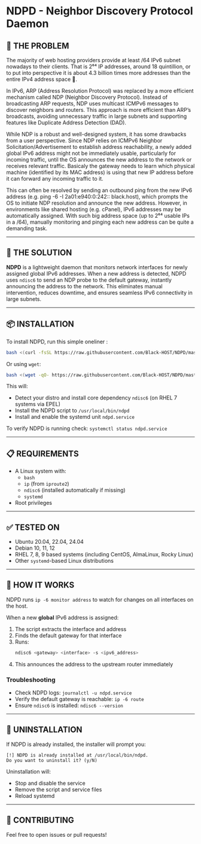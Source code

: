 # NDPD - Neighbor Discovery Protocol Daemon

## 🚨 THE PROBLEM

The majority of web hosting providers provide at least /64 IPv6 subnet nowadays to their clients. That is 2⁶⁴ IP addresses, around 18 quintillion, or to put into perspective it is about 4.3 billion times more addresses than the entire IPv4 address space 🤯.

In IPv6, ARP (Address Resolution Protocol) was replaced by a more efficient mechanism called NDP (Neighbor Discovery Protocol). Instead of broadcasting ARP requests, NDP uses multicast ICMPv6 messages to discover neighbors and routers. This approach is more efficient than ARP’s broadcasts, avoiding unnecessary traffic in large subnets and supporting features like Duplicate Address Detection (DAD).

While NDP is a robust and well-designed system, it has some drawbacks from a user perspective. Since NDP relies on ICMPv6 Neighbor Solicitation/Advertisement to establish address reachability, a newly added global IPv6 address might not be immediately usable, particularly for incoming traffic, until the OS announces the new address to the network or receives relevant traffic. Basicaly the gateway needs to learn which physical machine (identified by its MAC address) is using that new IP address before it can forward any incoming traffic to it.

This can often be resolved by sending an outbound ping from the new IPv6 address (e.g. ping -6 -I 2a01:e940:0:242:: black.host), which prompts the OS to initiate NDP resolution and announce the new address. However, in environments like shared hosting (e.g. cPanel), IPv6 addresses may be automatically assigned. With such big address space (up to 2⁶⁴ usable IPs in a /64), manually monitoring and pinging each new address can be quite a demanding task.

---

## 🚀 THE SOLUTION

**NDPD** is a lightweight daemon that monitors network interfaces for newly assigned global IPv6 addresses. When a new address is detected, NDPD uses `ndisc6` to send an NDP probe to the default gateway, instantly announcing the address to the network. This eliminates manual intervention, reduces downtime, and ensures seamless IPv6 connectivity in large subnets.

---

## 📦 INSTALLATION

To install NDPD, run this simple oneliner :

```bash
bash <(curl -fsSL https://raw.githubusercontent.com/Black-HOST/NDPD/master/install.sh)
```

Or using `wget`:

```bash
bash <(wget -qO- https://raw.githubusercontent.com/Black-HOST/NDPD/master/install.sh)
```

This will:
- Detect your distro and install core dependency `ndisc6` (on RHEL 7 systems via EPEL)
- Install the NDPD script to `/usr/local/bin/ndpd`
- Install and enable the systemd unit `ndpd.service`

To verify NDPD is running check: `systemctl status ndpd.service`

---

## 📋 REQUIREMENTS

- A Linux system with:
  - `bash`
  - `ip` (from `iproute2`)
  - `ndisc6` (installed automatically if missing)
  - `systemd`
- Root privileges

---

## ✅ TESTED ON

- Ubuntu 20.04, 22.04, 24.04
- Debian 10, 11, 12
- RHEL 7, 8, 9 based systems (including CentOS, AlmaLinux, Rocky Linux)
- Other `systemd`-based Linux distributions

---

## 🔄 HOW IT WORKS

NDPD runs `ip -6 monitor address` to watch for changes on all interfaces on the host.

When a new **global** IPv6 address is assigned:
1. The script extracts the interface and address
2. Finds the default gateway for that interface
3. Runs:
   ```bash
   ndisc6 <gateway> <interface> -s <ipv6_address>
   ```
4. This announces the address to the upstream router immediately

### Troubleshooting
- Check NDPD logs: `journalctl -u ndpd.service`
- Verify the default gateway is reachable: `ip -6 route`
- Ensure `ndisc6` is installed: `ndisc6 --version`

---

## 🧹 UNINSTALLATION

If NDPD is already installed, the installer will prompt you:

```
[!] NDPD is already installed at /usr/local/bin/ndpd.
Do you want to uninstall it? (y/N)
```

Uninstallation will:
- Stop and disable the service
- Remove the script and service files
- Reload systemd

---

## 🤝 CONTRIBUTING

Feel free to open issues or pull requests!
